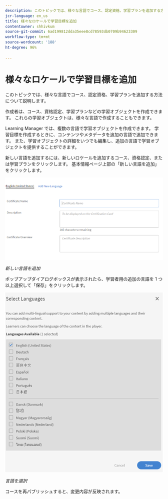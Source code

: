 ```yaml
---
description: このトピックでは、様々な言語でコース、認定資格、学習プランを追加する方法について説明します。
jcr-language: en_us
title: 様々なロケールで学習目標を追加
contentowner: shhivkum
source-git-commit: 6ad199812dda35eee8cd78593db0709b94623309
workflow-type: tm+mt
source-wordcount: '188'
ht-degree: 96%

---
```




# 様々なロケールで学習目標を追加

このトピックでは、様々な言語でコース、認定資格、学習プランを追加する方法について説明します。

作成者は、コース、資格認定、学習プランなどの学習オブジェクトを作成できます。 これらの学習オブジェクトは、様々な言語で作成することもできます。

Learning Manager では、複数の言語で学習オブジェクトを作成できます。 学習目標を作成するときに、コンテンツやメタデータを追加の言語で追加できます。 また、学習オブジェクトの詳細をいつでも編集し、追加の言語で学習オブジェクトを提供することができます。

新しい言語を追加するには、新しいロケールを追加するコース、資格認定、または学習プランをクリックします。 基本情報ページ上部の「新しい言語を追加」をクリックします。

![](assets/addnewlocale.png)

*新しい言語を追加*

ポップアップダイアログボックスが表示されたら、学習者用の追加の言語を 1 つ以上選択して「保存」をクリックします。

![](assets/selectlang.png)

*言語を選択*

コースを再パブリッシュすると、変更内容が反映されます。

